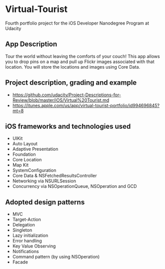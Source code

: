 # Virtual-Tourist
Fourth portfolio project for the iOS Developer Nanodegree Program at Udacity

## App Description
Tour the world without leaving the comforts of your couch! This app allows you to drop pins on a map and pull up Flickr images associated with that location. You will store the locations and images using Core Data.

## Project description, grading and example
* https://github.com/udacity/Project-Descriptions-for-Review/blob/master/iOS/Virtual%20Tourist.md
* https://itunes.apple.com/us/app/virtual-tourist-portfolio/id994696845?mt=8

## iOS frameworks and technologies used
* UIKit
* Auto Layout
* Adaptive Presentation
* Foundation
* Core Location
* Map Kit
* SystemConfiguration
* Core Data & NSFetchedResultsController
* Networking via NSURLSession
* Concurrency via NSOperationQueue, NSOperation and GCD


## Adopted design patterns
* MVC
* Target-Action
* Delegation
* Singleton
* Lazy initialization
* Error handling
* Key Value Observing
* Notifications
* Command pattern (by using NSOperation)
* Facade
